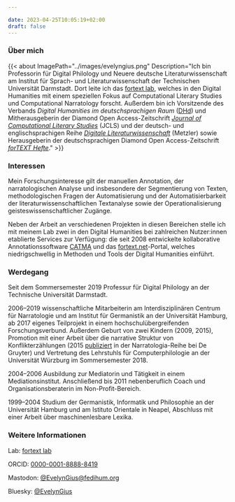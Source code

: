 ```yaml
---

date: 2023-04-25T10:05:19+02:00
draft: false
---
```



### Über mich

{{< about
    ImagePath="../images/evelyngius.png"
    Description="Ich bin Professorin für Digital Philology und Neuere deutsche Literaturwissenschaft am Institut für Sprach- und Literaturwissenschaft der Technischen Universität Darmstadt. Dort leite ich das [fortext lab](https://fortext.org), welches in den Digital Humanities mit einem speziellen Fokus auf Computational Literary Studies und Computational Narratology forscht. Außerdem bin ich Vorsitzende des Verbands *Digital Humanities im deutschsprachigen Raum* ([DHd](https://dig-hum.de)) und Mitherausgeberin der Diamond Open Access-Zeitschrift [*Journal of Computational Literary Studies*](https://jcls.io) (JCLS) und der deutsch- und englischsprachigen Reihe [*Digitale Literaturwissenschaft*](https://www.springer.com/series/16777) (Metzler) sowie Herausgeberin der deutschsprachigen Diamond Open Access-Zeitschrift [*forTEXT Hefte*](https://www.fortext-hefte.de/)." >}}

### Interessen
Mein Forschungsinteresse gilt der manuellen Annotation, der narratologischen Analyse und insbesondere der Segmentierung von Texten, methodologischen Fragen der Automatisierung und der Automatisierbarkeit der literaturwissenschaftlichen Textanalyse sowie der Operationalisierung geisteswissenschaftlicher Zugänge.

Neben der Arbeit an verschiedenen Projekten in diesen Bereichen stelle ich mit meinem Lab zwei in den Digital Humanities bei zahlreichen Nutzer:innen etablierte Services zur Verfügung: die seit 2008 entwickelte kollaborative Annotationssoftware [CATMA](https://catme.de/) und das [fortext.net](https://fortext.net)-Portal, welches niedrigschwellig in Methoden und Tools der Digital Humanities einführt.

### Werdegang
Seit dem Sommersemester 2019 Professur für Digital Philology an der Technische Universität Darmstadt.

2006–2019 wissenschaftliche Mitarbeiterin am Interdisziplinären Centrum für Narratologie und am Institut für Germanistik an der Universität Hamburg, ab 2017 eigenes Teilprojekt in einem hochschulübergreifenden Forschungsverbund. Außerdem Geburt von zwei Kindern (2009, 2015), Promotion mit einer Arbeit über die narrative Struktur von Konflikterzählungen (2015 [publiziert]( https://doi.org/10.1515/9783110422405) in der Narratologia-Reihe bei De Gruyter) und Vertretung des Lehrstuhls für Computerphilologie an der Universität Würzburg im Sommersemester 2018. 

2004–2006 Ausbildung zur Mediatorin und Tätigkeit in einem Mediationsinstitut. Anschließend bis 2011 nebenberuflich Coach und Organisationsberaterin im Non-Profit-Bereich. 

1999–2004 Studium der Germanistik, Informatik und Philosophie an der Universität Hamburg und am Istituto Orientale in Neapel, Abschluss mit einer Arbeit über maschinenlesbare Lexika.


### Weitere Informationen
Lab: [fortext lab](https://fortext.org)

ORCID: [0000-0001-8888-8419](http://orcid.org/0000-0001-8888-8419)

Mastodon: [@EvelynGius@fedihum.org](https://fedihum.org/@EvelynGius)

Bluesky: [@EvelynGius](https://bsky.app/profile/evelyngius.bsky.social)

